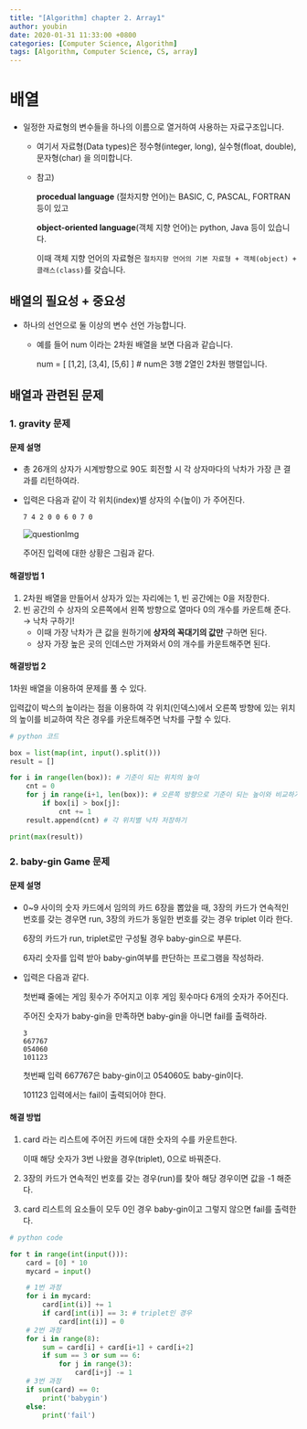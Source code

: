 ```yaml
---
title: "[Algorithm] chapter 2. Array1"
author: youbin
date: 2020-01-31 11:33:00 +0800
categories: [Computer Science, Algorithm]
tags: [Algorithm, Computer Science, CS, array]
---
```


# 배열

- 일정한 자료형의 변수들을 하나의 이름으로 열거하여 사용하는 자료구조입니다.

  - 여기서 자료형(Data types)은 정수형(integer, long), 실수형(float, double), 문자형(char) 을 의미합니다.

  - 참고)

    **procedual language** (절차지향 언어)는 BASIC, C, PASCAL, FORTRAN 등이 있고

    **object-oriented language**(객체 지향 언어)는 python, Java 등이 있습니다.

    이때 객체 지향 언어의 자료형은 `절차지향 언어의 기본 자료형 + 객체(object) + 클래스(class)`를 갖습니다.

## 배열의 필요성 + 중요성

- 하나의 선언으로 둘 이상의 변수 선언 가능합니다.

  - 예를 들어 num 이라는 2차원 배열을 보면 다음과 같습니다.

    num = [ [1,2], [3,4], [5,6] ] # num은 3행 2열인 2차원 행렬입니다.

## 배열과 관련된 문제

### 1. gravity 문제

#### 문제 설명

- 총 26개의 상자가 시계방향으로 90도 회전할 시 각 상자마다의 낙차가 가장 큰 결과를 리턴하여라.

- 입력은 다음과 같이 각 위치(index)별 상자의 수(높이) 가 주어진다.

  ```
  7 4 2 0 0 6 0 7 0
  ```

  ![questionImg](https://user-images.githubusercontent.com/60081201/105607141-8cba2900-5de0-11eb-9493-db0d38910e13.JPG)

  주어진 입력에 대한 상황은 그림과 같다.

#### 해결방법 1

1. 2차원 배열을 만들어서 상자가 있는 자리에는 1, 빈 공간에는 0을 저장한다.
2. 빈 공간의 수 상자의 오른쪽에서 왼쪽 방향으로 열마다 0의 개수를 카운트해 준다. → 낙차 구하기!
   - 이때 가장 낙차가 큰 값을 원하기에 **상자의 꼭대기의 값만** 구하면 된다.
   - 상자 가장 높은 곳의 인데스만 가져와서 0의 개수를 카운트해주면 된다.

#### 해결방법 2

1차원 배열을 이용하여 문제를 풀 수 있다.

입력값이 박스의 높이라는 점을 이용하여 각 위치(인덱스)에서 오른쪽 방향에 있는 위치의 높이를 비교하여 작은 경우를 카운트해주면 낙차를 구할 수 있다.

```python
# python 코드

box = list(map(int, input().split()))
result = []

for i in range(len(box)): # 기준이 되는 위치의 높이
    cnt = 0
    for j in range(i+1, len(box)): # 오른쪽 방향으로 기준이 되는 높이와 비교하기
        if box[i] > box[j]:
            cnt += 1
    result.append(cnt) # 각 위치별 낙차 저장하기

print(max(result))
```

### 2. baby-gin Game 문제

#### 문제 설명

- 0~9 사이의 숫자 카드에서 임의의 카드 6장을 뽑았을 때, 3장의 카드가 연속적인 번호를 갖는 경우면 run, 3장의 카드가 동일한 번호를 갖는 경우 triplet 이라 한다.

  6장의 카드가 run, triplet로만 구성될 경우 baby-gin으로 부른다.

  6자리 숫자를 입력 받아 baby-gin여부를 판단하는 프로그램을 작성하라.

- 입력은 다음과 같다.

  첫번쨰 줄에는 게임 횟수가 주어지고 이후 게임 횟수마다 6개의 숫자가 주어진다.

  주어진 숫자가 baby-gin을 만족하면 baby-gin을 아니면 fail를 출력하라.

  ```
  3
  667767
  054060
  101123
  ```

  첫번째 입력 667767은 baby-gin이고 054060도 baby-gin이다.

  101123 입력에서는 fail이 출력되어야 한다.

#### 해결 방법

1. card 라는 리스트에 주어진 카드에 대한 숫자의 수를 카운트한다.

   이때 해당 숫자가 3번 나왔을 경우(triplet), 0으로 바꿔준다.

2. 3장의 카드가 연속적인 번호를 갖는 경우(run)를 찾아 해당 경우이면 값을 -1 해준다.

3. card 리스트의 요소들이 모두 0인 경우 baby-gin이고 그렇지 않으면 fail를 출력한다.

```python
# python code

for t in range(int(input())):
    card = [0] * 10
    mycard = input()

    # 1번 과정
    for i in mycard:
        card[int(i)] += 1
        if card[int(i)] == 3: # triplet인 경우
            card[int(i)] = 0
    # 2번 과정
    for i in range(8):
        sum = card[i] + card[i+1] + card[i+2]
        if sum == 3 or sum == 6:
            for j in range(3):
                card[i+j] -= 1
	# 3번 과정
    if sum(card) == 0:
        print('babygin')
    else:
        print('fail')
```
